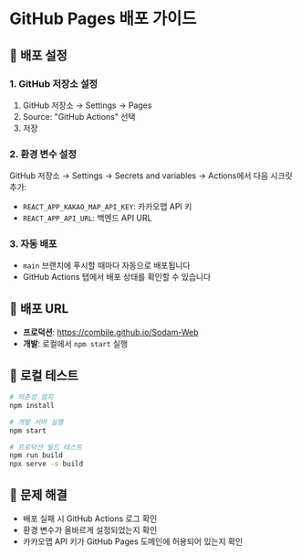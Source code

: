 # GitHub Pages 배포 가이드

## 🚀 배포 설정

### 1. GitHub 저장소 설정

1. GitHub 저장소 → Settings → Pages
2. Source: "GitHub Actions" 선택
3. 저장

### 2. 환경 변수 설정

GitHub 저장소 → Settings → Secrets and variables → Actions에서 다음 시크릿 추가:

- `REACT_APP_KAKAO_MAP_API_KEY`: 카카오맵 API 키
- `REACT_APP_API_URL`: 백엔드 API URL

### 3. 자동 배포

- `main` 브랜치에 푸시할 때마다 자동으로 배포됩니다
- GitHub Actions 탭에서 배포 상태를 확인할 수 있습니다

## 📝 배포 URL

- **프로덕션**: https://combile.github.io/Sodam-Web
- **개발**: 로컬에서 `npm start` 실행

## 🔧 로컬 테스트

```bash
# 의존성 설치
npm install

# 개발 서버 실행
npm start

# 프로덕션 빌드 테스트
npm run build
npx serve -s build
```

## 🐛 문제 해결

- 배포 실패 시 GitHub Actions 로그 확인
- 환경 변수가 올바르게 설정되었는지 확인
- 카카오맵 API 키가 GitHub Pages 도메인에 허용되어 있는지 확인
